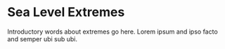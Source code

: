 # Sea Level Extremes

Introductory words about extremes go here. Lorem ipsum and ipso facto and semper ubi sub ubi.



```{tableofcontents}
```